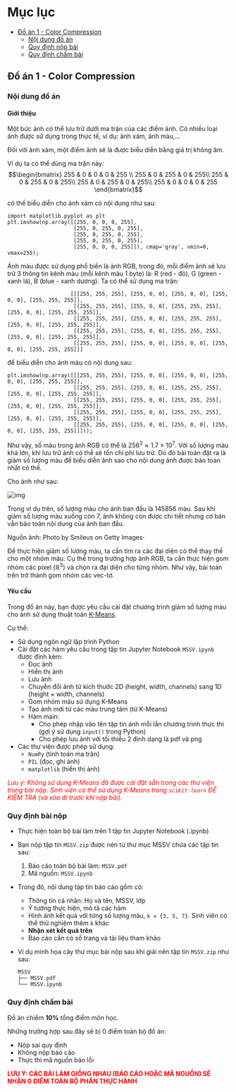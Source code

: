 # Mục lục
* [Đồ án 1 - Color Compression](#c2)
    * [Nội dung đồ án](#c21)
    * [Quy định nộp bài](#c22)
    * [Quy định chấm bài](#c23)
## Đồ án 1 - Color Compression <a class="anchor" id="c2"></a>
### Nội dung đồ án <a class="anchor" id="c21"></a>
#### Giới thiệu
Một bức ảnh có thể lưu trữ dưới ma trận của các điểm ảnh. Có nhiều loại ảnh được sử dụng trong thực tế, ví dụ: ảnh xám, ảnh màu,... 

Đối với ảnh xám, một điểm ảnh sẽ là được biểu diễn bằng giá trị không âm. 

Ví dụ ta có thể dùng ma trận này:
$$\begin{bmatrix}
255 & 0 & 0  & 0  & 255 \\ 
255 & 0 & 255 & 0 & 255\\ 
255 & 0 & 255 & 0 & 255\\ 
255 & 0 & 255 & 0 & 255\\ 
255 & 0 & 0  & 0  & 255
\end{bmatrix}$$

có thể biểu diễn cho ảnh xám có nội dung như sau:
```python!=
import matplotlib.pyplot as plt
plt.imshow(np.array([[255, 0, 0, 0, 255], 
                     [255, 0, 255, 0, 255], 
                     [255, 0, 255, 0, 255], 
                     [255, 0, 255, 0, 255], 
                     [255, 0, 0, 0, 255]]), cmap='gray', vmin=0, vmax=255);
```
Ảnh màu được sử dụng phổ biến là ảnh RGB, trong đó, mỗi điểm ảnh sẽ lưu trữ 3 thông tin kênh màu (mỗi kênh màu 1 byte) là: R (red - đỏ), G (green - xanh lá), B (blue - xanh dương). Ta có thể sử dụng ma trận:
```
                    [[[255, 255, 255], [255, 0, 0], [255, 0, 0], [255, 0, 0], [255, 255, 255]],
                     [[255, 255, 255], [255, 0, 0], [255, 255, 255], [255, 0, 0], [255, 255, 255]],
                     [[255, 255, 255], [255, 0, 0], [255, 255, 255], [255, 0, 0], [255, 255, 255]],
                     [[255, 255, 255], [255, 0, 0], [255, 255, 255], [255, 0, 0], [255, 255, 255]],
                     [[255, 255, 255], [255, 0, 0], [255, 0, 0], [255, 0, 0], [255, 255, 255]]]
```
để biểu diễn cho ảnh màu có nội dung sau:
```python!=
plt.imshow(np.array([[[255, 255, 255], [255, 0, 0], [255, 0, 0], [255, 0, 0], [255, 255, 255]],
                     [[255, 255, 255], [255, 0, 0], [255, 255, 255], [255, 0, 0], [255, 255, 255]],
                     [[255, 255, 255], [255, 0, 0], [255, 255, 255], [255, 0, 0], [255, 255, 255]],
                     [[255, 255, 255], [255, 0, 0], [255, 255, 255], [255, 0, 0], [255, 255, 255]],
                     [[255, 255, 255], [255, 0, 0], [255, 0, 0], [255, 0, 0], [255, 255, 255]]]));
```
Như vậy, số màu trong ảnh RGB có thể là $256^3 \approx 1.7 \times 10^7$. Với số lượng màu khá lớn, khi lưu trữ ảnh có thể sẽ tốn chi phí lưu trữ. Do đó bài toán đặt ra là giảm số lượng màu để biểu diễn ảnh sao cho nội dung ảnh được bảo toàn nhất có thể.

Cho ảnh như sau:

![img](https://i.ibb.co/NxrJ06N/project01-img.png)

Trong ví dụ trên, số lượng màu cho ảnh ban đầu là 145856 màu. Sau khi giảm số lượng màu xuống còn 7, ảnh không còn được chi tiết nhưng cơ bản vẫn bảo toàn nội dung của ảnh ban đầu.

Nguồn ảnh: Photo by Smileus on Getty Images·

Để thực hiện giảm số lượng màu, ta cần tìm ra các đại diện có thể thay thế cho một nhóm màu. Cụ thể trong trường hợp ảnh RGB, ta cần thực hiện gom nhóm các pixel $(\mathbb{R}^3)$ và chọn ra đại diện cho từng nhóm. Như vậy, bài toán trên trở thành gom nhóm các vec-tơ.
#### Yêu cầu
Trong đồ án này, bạn được yêu cầu cài đặt chương trình giảm số lượng màu cho ảnh sử dụng thuật toán [K-Means](https://en.wikipedia.org/wiki/K-means_clustering).

Cụ thể:
- Sử dụng ngôn ngữ lập trình Python
- Cài đặt các hàm yêu cầu trong tập tin Jupyter Notebook `MSSV.ipynb` được đính kèm:
    - Đọc ảnh
    - Hiển thị ảnh
    - Lưu ảnh
    - Chuyển đổi ảnh từ kích thước 2D (height, width, channels) sang 1D (height $\times$ width, channels)
    - Gom nhóm màu sử dụng K-Means
    - Tạo ảnh mới từ các màu trung tâm (từ K-Means)
    - Hàm main: 
        - Cho phép nhập vào tên tập tin ảnh mỗi lần chương trình thực thi (gợi ý sử dụng `input()` trong Python)
        - Cho phép lưu ảnh với tối thiểu 2 định dạng là pdf và png
- Các thư viện được phép sử dụng:
    - `NumPy` (tính toán ma trận)
    - `PIL` (đọc, ghi ảnh)
    - `matplotlib` (hiển thị ảnh)

<font style="color:red">*Lưu ý: Không sử dụng K-Means đã được cài đặt sẵn trong các thư viện trong bài nộp. Sinh viên có thể sử dụng K-Means trong `scikit-learn` ĐỂ KIỂM TRA (và xóa đi trước khi nộp bài).* </font>
### Quy định bài nộp <a class="anchor" id="c22"></a>
- Thực hiện toàn bộ bài làm trên 1 tập tin Jupyter Notebook (.ipynb)


- Bạn nộp tập tin `MSSV.zip` được nén từ thư mục MSSV chứa các tập tin sau:
    1. Báo cáo toàn bộ bài làm: `MSSV.pdf`
    2. Mã nguồn: `MSSV.ipynb`


- Trong đó, nội dung tập tin báo cáo gồm có:
    - Thông tin cá nhân: Họ và tên, MSSV, lớp
    - Ý tưởng thực hiện, mô tả các hàm
    - Hình ảnh kết quả với từng số lượng màu, `k = {3, 5, 7}`. Sinh viên có thể thử nghiệm thêm `k` khác
    - **Nhận xét kết quả trên**
    - Báo cáo cần có số trang và tài liệu tham khảo
    
- Ví dụ minh họa cây thư mục bài nộp sau khi giải nén tập tin `MSSV.zip` như sau:
    ```
    MSSV
    ├── MSSV.pdf
    └── MSSV.ipynb
    ```
### Quy định chấm bài <a class="anchor" id="c23"></a>
Đồ án chiếm **10%** tổng điểm môn học.

Những trường hợp sau đây sẽ bị 0 điểm toàn bộ đồ án:
- Nộp sai quy định
- Không nộp báo cáo
- Thực thi mã nguồn báo lỗi

<font style="color:red">**LƯU Ý: CÁC BÀI LÀM GIỐNG NHAU (BÁO CÁO HOẶC MÃ NGUỒN) SẼ NHẬN 0 ĐIỂM TOÀN BỘ PHẦN THỰC HÀNH**</font>
